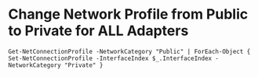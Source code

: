# Change Network Profile from Public to Private for ALL Adapters
`Get-NetConnectionProfile -NetworkCategory "Public" | ForEach-Object { Set-NetConnectionProfile -InterfaceIndex $_.InterfaceIndex -NetworkCategory "Private" }`
